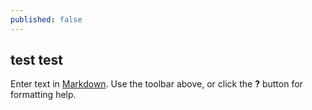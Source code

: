```yaml
---
published: false
---
```


## test test

Enter text in [Markdown](http://daringfireball.net/projects/markdown/). Use the toolbar above, or click the **?** button for formatting help.
